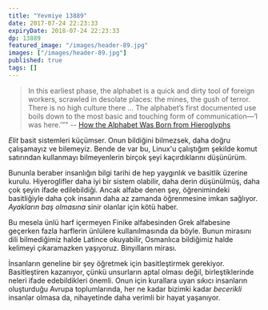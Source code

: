 ```yaml
---
title: "Yevmiye 13889"
date: 2017-07-24 22:23:33
expiryDate: 2018-07-24 22:23:33
dp: 13889
featured_image: "/images/header-89.jpg"
images: ["/images/header-89.jpg"]
published: true
tags: []
---
```





> In this earliest phase, the alphabet is a quick and dirty tool of foreign
> workers, scrawled in desolate places: the mines, the gush of terror. There is no
> high culture there ... The alphabet’s first documented use boils down to the
> most basic and touching form of communication—‘I was here.’”"
> -- [How the Alphabet Was Born from Hieroglyphs](http://ift.tt/2hLht0O)

*Elit* basit sistemleri küçümser. Onun bildiğini bilmezsek, daha doğru
çalışamayız ve bilemeyiz. Bende de var bu, Linux'u çalıştığım şekilde komut
satırından kullanmayı bilmeyenlerin birçok şeyi kaçırdıklarını düşünürüm.

Bununla beraber insanlığın bilgi tarihi de hep yaygınlık ve basitlik üzerine
kurulu. Hiyeroglifler daha iyi bir sistem olabilir, daha derin düşünülmüş, daha
çok şeyin ifade edilebildiği. Ancak alfabe denen şey, öğrenimindeki basitliğiyle
daha çok insanın daha az zamanda öğrenmesine imkan sağlıyor. *Ayakların baş
olmasına* sinir olanlar için kötü haber.

Bu mesela ünlü harf içermeyen Finike alfabesinden Grek alfabesine geçerken fazla
harflerin ünlülere kullanılmasında da böyle. Bunun mirasını dili bilmediğimiz
halde Latince okuyabilir, Osmanlıca bildiğimiz halde kelimeyi çıkaramazken
yaşıyoruz. Binyılların mirası. 

İnsanların geneline bir şey öğretmek için basitleştirmek gerekiyor.
Basitleştiren kazanıyor, çünkü unsurların aptal olması değil, birleştiklerinde
neleri ifade edebildikleri önemli. Onun için kurallara uyan sıkıcı insanların
oluşturduğu Avrupa toplumlarında, her ne kadar bizimki kadar *becerikli*
insanlar olmasa da, nihayetinde daha verimli bir hayat yaşanıyor. 

